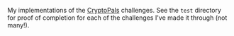 My implementations of the [CryptoPals](http://cryptopals.com/) challenges. See the `test` directory for proof of completion for each of the challenges I've made it through (not many!).
